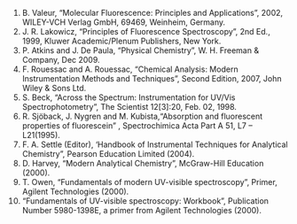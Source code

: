 1. B. Valeur, “Molecular Fluorescence: Principles and Applications”, 2002, WILEY-VCH Verlag GmbH, 69469, Weinheim, Germany.
2. J. R. Lakowicz, “Principles of Fluorescence Spectroscopy”, 2nd Ed., 1999, Kluwer Academic/Plenum Publishers, New York.
3. P. Atkins and J. De Paula, “Physical Chemistry”, W. H. Freeman & Company, Dec 2009.
4. F. Rouessac and A. Rouessac, “Chemical Analysis: Modern Instrumentation Methods and Techniques”, Second Edition, 2007, John Wiley & Sons Ltd.
5. S. Beck, “Across the Spectrum: Instrumentation for UV/Vis Spectrophotometry”, The Scientist 12[3]:20, Feb. 02, 1998.
6. R. Sjöback, J. Nygren and M. Kubista,“Absorption and fluorescent properties of fluorescein” , Spectrochimica Acta Part A 51, L7 – L21(1995).
7. F. A. Settle (Editor), ‘Handbook of Instrumental Techniques for Analytical Chemistry”, Pearson Education Limited (2004).
8. D. Harvey, “Modern Analytical Chemistry”, McGraw-Hill Education (2000).
9. T. Owen, “Fundamentals of modern UV-visible spectroscopy”, Primer, Agilent Technologies (2000).
10. “Fundamentals of UV-visible spectroscopy: Workbook”, Publication Number 5980-1398E, a primer from Agilent Technologies (2000).

